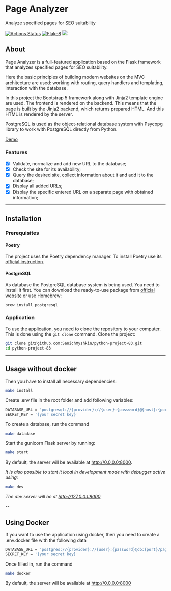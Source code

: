# Page Analyzer

<p>
Analyze specified pages for SEO suitability
</p>

[![Actions Status](https://github.com/SanichMakakich/python-project-83/workflows/hexlet-check/badge.svg)](https://github.com/SanichMakakich/python-project-83/actions)
[![Flake8](https://github.com/SanichMakakich/python-project-83/actions/workflows/main.yml/badge.svg)](https://github.com/SanichMakakich/python-project-83/actions/workflows/main.yml)
<a href="https://codeclimate.com/github/SanichMakakich/python-project-83/maintainability"><img src="https://api.codeclimate.com/v1/badges/4ad048f0ec810f00f164/maintainability" /></a>


## About

Page Analyzer is a full-featured application based on the Flask framework that analyzes specified pages for SEO suitability. 

Here the basic principles of building modern websites on the MVC architecture are used: working with routing, query handlers and templating, interaction with the database.

In this project the Bootstrap 5 framework along with Jinja2 template engine are used. The frontend is rendered on the backend. This means that the page is built by the Jinja2 backend, which returns prepared HTML. And this HTML is rendered by the server.

PostgreSQL is used as the object-relational database system with Psycopg library to work with PostgreSQL directly from Python.

[Demo](https://python-project-83-production-8bc8.up.railway.app/)

### Features

* [X] Validate, normalize and add new URL to the database;
* [X] Check the site for its availability;
* [X] Query the desired site, collect information about it and add it to the database;
* [X] Display all added URLs;
* [X] Display the specific entered URL on a separate page with obtained information;

---

## Installation

### Prerequisites

#### Poetry

The project uses the Poetry dependency manager. To install Poetry use its [official instruction](https://python-poetry.org/docs/#installation).

#### PostgreSQL

As database the PostgreSQL database system is being used. You need to install it first. You can download the ready-to-use package from [official website](https://www.postgresql.org/download/) or use Homebrew:
```shell
brew install postgresql
```

### Application

To use the application, you need to clone the repository to your computer. This is done using the `git clone` command. Clone the project:

```bash
git clone git@github.com:SanichMyshkin/python-project-83.git
cd python-project-83
```



---

## Usage without docker

Then you have to install all necessary dependencies:

```bash
make install
```

Create .env file in the root folder and add following variables:
```bash
DATABASE_URL = 'postgresql://{provider}://{user}:{password}@{host}:{port}/page_analyzer'
SECRET_KEY = '{your secret key}'
```
To create a database, run the command 
```bash
make datadase
```

Start the gunicorn Flask server by running:
```bash
make start
```
By default, the server will be available at http://0.0.0.0:8000. 

_It is also possible to start it local in development mode with debugger active using:_
```bash
make dev
```
_The dev server will be at http://127.0.0.1:8000_

-- 

## Using Docker

If you want to use the application using docker, then you need to create a .env.docker file with the following data
```bash
DATABASE_URL = 'postgres://{provider}://{user}:{password}@db:{port}/page_analyzer'
SECRET_KEY = '{your secret key}'
```

Once filled in, run the command 
```bash
make docker
```

By default, the server will be available at http://0.0.0.0:8000